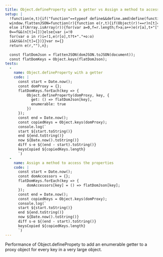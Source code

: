 ```yaml
---
title: Object.defineProperty with a getter vs Assign a method to access the properties
setup: |
  !function(e,t){if("function"==typeof define&&define.amd)define(function(){return t(e)});else if("undefined"!=typeof exports){var r=t(e);"undefined"!=typeof module&&module.exports&&(module.exports=r),exports=dmoJSON}else window.domJSON=t(e)}(this,function(e){"use strict";var t={},r={href:e.location.href||null,userAgent:window.navigator&&window.navigator.userAgent?window.navigator.userAgent:null,version:"0.1.2"},n={absolutePaths:["action","data","href","src"],attributes:!0,computedStyle:!1,cull:!0,deep:!0,domProperties:!0,filter:!1,htmlOnly:!1,metadata:!0,serialProperties:!1,stringify:!1},o={noMeta:!1},i=["link","script"],a=["nodeType","nodeValue","tagName"],s=["attributes","childNodes","children","classList","dataset","style"],u=["innerHTML","innerText","outerHTML","outerText","prefix","text","textContent","wholeText"],l=function(e){if(!arguments.length)return arguments[0]||{};for(var t in arguments[1])e[t]=arguments[1][t];if(arguments.length>2){var r=[e].concat(Array.prototype.slice.call(arguments,2));return l.apply(null,r)}return e},c=function(){if(!arguments.length)return[];for(var e=Array.prototype.concat.apply([],arguments),t=0;t<e.length;t++)e.indexOf(e[t])<t&&(e.splice(t,1),t--);return e},f=function(e){if(e instanceof Array)return e.slice();var t={};for(var r in e)t[r]=e[r];return t},d=function(e,t){var r;if(e instanceof Array)r=c(e.filter(function(e){return t.indexOf(e)>-1}));else{r={};for(var n in t)e.hasOwnProperty(t[n])&&(r[t[n]]=e[t[n]])}return r},p=function(e,t){var r;if(e instanceof Array)r=c(e.filter(function(e){return-1===t.indexOf(e)}));else{r={};for(var n in e)r[n]=e[n];for(var o in t)r.hasOwnProperty(t[o])&&delete r[t[o]]}return r},y=function(e,t){return t===!1?e instanceof Array?[]:{}:t instanceof Array&&t.length?"boolean"==typeof t[0]?1==t.length&&"boolean"==typeof t[0]?t[0]===!0?f(e):e instanceof Array?[]:{}:t[0]===!0?p(e,t.slice(1)):d(e,t.slice(1)):d(e,t):f(e)},m=function(e){var t;return"boolean"==typeof e?e:"object"==typeof e&&null!==e?e instanceof Array?e.filter(function(e,t){return"string"==typeof e||0===t&&e===!0?!0:!1}):e.values instanceof Array?(t=e.values.filter(function(e){return"string"==typeof e?!0:!1}),t.length?(e.exclude&&t.unshift(e.exclude),t):!1):!1:e?!0:!1},g=function(e,t){var r,n,o;if(e.match(/(?:^data\:|^[\w\-\+\.]*?\:\/\/|^\/\/)/i))return e;if("/"===e.charAt(0))return t+e.substr(1);r=t.indexOf("://")>-1?t.substring(0,t.indexOf("://")+3):"",n=(r.length?t.substring(r.length):t).split("/"),o=e.split("/"),n.pop();for(var i=0;i<o.length;i++)"."!=o[i]&&(".."==o[i]?n.length>1&&n.pop():n.push(o[i]));return r+n.join("/")},h=function(e,t){var r={};for(var n in e)"undefined"!=typeof e[n]&&"function"!=typeof e[n]&&n.charAt(0).toLowerCase()===n.charAt(0)&&("object"!=typeof e[n]||e[n]instanceof Array)&&(t.cull?(e[n]||0===e[n]||e[n]===!1)&&(r[n]=e[n]):r[n]=e[n]);return r=y(r,t.domProperties)},v=function(e,t){for(var r,n={},o=e.attributes,i=o.length,a=0;i>a;a++)n[o[a].name]=o[a].value;n=t.attributes?y(n,t.attributes):null,r=y(n,t.absolutePaths);for(var a in r)n[a]=g(r[a],t.absoluteBase);return n},b=function(t,r){var n,o={};if(!(r.computedStyle&&t.style instanceof CSSStyleDeclaration))return null;n=e.getComputedStyle(t);for(var i in n)"cssText"!==i&&!i.match(/\d/)&&"string"==typeof n[i]&&n[i].length&&(o[i]=n[i]);return r.computedStyle instanceof Array?y(o,r.computedStyle):o},w=function(e,t,r){var n,o,a,s,u,l=h(e,t);if(1===e.nodeType){for(var c in i)if(e.tagName.toLowerCase()===i[c])return null}else if(3===e.nodeType&&!e.nodeValue.trim())return null;if(t.attributes&&e.attributes&&(l.attributes=v(e,t)),t.computedStyle&&(n=b(e,t))&&(l.style=n),t.deep===!0||"number"==typeof t.deep&&t.deep>r){u=[],o=t.htmlOnly?e.children:e.childNodes,a=o.length;for(var f=0;a>f;f++)s=w(o[f],t,r+1),s&&u.push(s);l.childNodes=u}return l};t.toJSON=function(t,o){var i,f={},y={},g=(new Date).getTime(),h=a.slice(),v=s.slice();return f=l({},n,o),f.absolutePaths=m(f.absolutePaths),f.attributes=m(f.attributes),f.computedStyle=m(f.computedStyle),f.domProperties=m(f.domProperties),f.serialProperties=m(f.serialProperties),f.absoluteBase=e.location.origin+"/",f.serialProperties!==!0&&(v=v.concat(f.serialProperties instanceof Array&&f.serialProperties.length?f.serialProperties[0]===!0?p(u,f.serialProperties):d(u,f.serialProperties):u)),f.domProperties=f.domProperties instanceof Array?f.domProperties[0]===!0?p(c(f.domProperties,v),h):p(c(f.domProperties,h),v):f.domProperties===!1?h:[!0].concat(v),i=w(t,f,0),f.metadata?(y.meta=l({},r,{clock:(new Date).getTime()-g,date:(new Date).toISOString(),dimensions:{inner:{x:window.innerWidth,y:window.innerHeight},outer:{x:window.outerWidth,y:window.outerHeight}},options:f}),y.node=i):y=i,f.stringify?JSON.stringify(y):y};var P=function(e,t,r){switch(t instanceof DocumentFragment&&(t=t.ownerDocument),e){case 1:return"string"==typeof r.tagName?t.createElement(r.tagName):!1;case 3:return t.createTextNode("string"==typeof r.nodeValue&&r.nodeValue.length?r.nodeValue:"");case 7:return r.hasOwnProperty("target")&&r.hasOwnProperty("data")?t.createProcessingInstruction(r.target,r.data):!1;case 8:return t.createComment("string"==typeof r.nodeValue?r.nodeValue:"");case 9:return t.implementation.createHTMLDocument(r);case 11:return t;default:return!1}},x=function(e,t,r){if(!e.nodeType)return!1;var n=P(e.nodeType,r,e);t.appendChild(n);for(var o in e)if("object"!=typeof e[o]&&"isContentEditable"!==o&&"childNodes"!==o)try{n[o]=e[o]}catch(i){continue}if(1===e.nodeType&&e.tagName&&e.attributes)for(var a in e.attributes)n.setAttribute(a,e.attributes[a]);if(e.childNodes&&e.childNodes.length)for(var s in e.childNodes)x(e.childNodes[s],n,r)};return t.toDOM=function(e,t){var r,n;return"string"==typeof e&&(e=JSON.parse(e)),r=l({},o,t),n=document.createDocumentFragment(),r.noMeta?x(e,n,n):x(e.node,n,n),n},t});
  window.flattenJSON=function(r){function e(r,t){if(Object(r)!==r)n[t]=r
  else if(Array.isArray(r)){for(var a=0,f=r.length;f>a;a++)e(r[a],t+"["+a+"]")
  0==f&&(n[t]=[])}else{var i=!0
  for(var o in r)i=!1,e(r[o],t?t+"."+o:o)
  i&&t&&(n[t]={})}}var n={}
  return e(r,""),n};
  
  const flatDomJson = flattenJSON(domJSON.toJSON(document));
  const flatDomKeys = Object.keys(flatDomJson);
tests:
  -
    name: Object.defineProperty with a getter
    code: |
      const start = Date.now();
      const domProxy = {};
      flatDomKeys.forEach(key => {
          Object.defineProperty(domProxy, key, {
            get: () => flatDomJson[key],
            enumerable: true
          })
      });
      const end = Date.now();
      const copiedKeys = Object.keys(domProxy);
      console.log(`
      start ${start.toString()}
      end ${end.toString()}
      now ${Date.now().toString()}
      diff s-e ${(end - start).toString()}
      keysCopied ${copiedKeys.length}
      `)
  -
    name: Assign a method to access the properties
    code: |
      const start = Date.now();
      const domAccessors = {};
      flatDomKeys.forEach(key => {
          domAccessors[key] = () => flatDomJson[key];
      });
      const end = Date.now();
      const copiedKeys = Object.keys(domProxy);
      console.log(`
      start ${start.toString()}
      end ${end.toString()}
      now ${Date.now().toString()}
      diff s-e ${(end - start).toString()}
      keysCopied ${copiedKeys.length}
      `)
---
```

Performance of Object.definePropety to add an enumerable getter to a proxy object for every key in a very large object.
